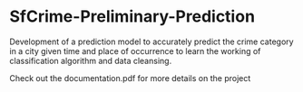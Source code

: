 # SfCrime-Preliminary-Prediction
Development of a prediction model to accurately predict the crime category in a city given time and place of occurrence to learn the working of classification algorithm and data cleansing.

Check out the documentation.pdf for more details on the project
